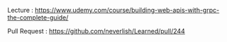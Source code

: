 Lecture : https://www.udemy.com/course/building-web-apis-with-grpc-the-complete-guide/

Pull Request : https://github.com/neverlish/Learned/pull/244